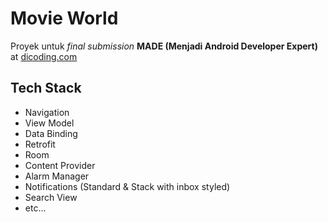 # Movie World
Proyek untuk *final submission* **MADE (Menjadi Android Developer Expert)** at [dicoding.com](https://dicoding.com)

## Tech Stack
- Navigation
- View Model
- Data Binding
- Retrofit
- Room
- Content Provider
- Alarm Manager
- Notifications (Standard & Stack with inbox styled)
- Search View
- etc...
